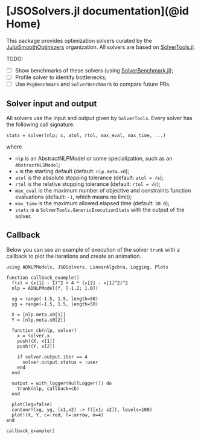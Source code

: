 # [JSOSolvers.jl documentation](@id Home)

This package provides optimization solvers curated by the
[JuliaSmoothOptimizers](https://juliasmoothoptimizers.github.io)
organization.
All solvers are based on [SolverTools.jl](https://github.com/JuliaSmoothOptimizers/SolverTools.jl).

TODO:
- [ ] Show benchmarks of these solvers (using
  [SolverBenchmark.jl](https://github.com/JuliaSmoothOptimizers/SolverBenchmark.jl));
- [ ] Profile solver to identify bottlenecks;
- [ ] Use `PkgBenchmark` and `SolverBenchmark` to compare future PRs.

## Solver input and output

All solvers use the input and output given by `SolverTools`. Every solver has the
following call signature:

```
stats = solver(nlp; x, atol, rtol, max_eval, max_time, ...)
```

where
- `nlp` is an AbstractNLPModel or some specialization, such as an `AbstractNLSModel`;
- `x` is the starting default (default: `nlp.meta.x0`);
- `atol` is the absolute stopping tolerance (default: `atol = √ϵ`);
- `rtol` is the relative stopping tolerance (default: `rtol = √ϵ`);
- `max_eval` is the maximum number of objective and constraints function evaluations (default: `-1`, which means no limit);
- `max_time` is the maximum allowed elapsed time (default: `30.0`);
- `stats` is a `SolverTools.GenericExecutionStats` with the output of the solver.

## Callback

Below you can see an example of execution of the solver `trunk` with a callback to plot the iterations and create an animation.

```@example
using ADNLPModels, JSOSolvers, LinearAlgebra, Logging, Plots

function callback_example()
  f(x) = (x[1] - 1)^2 + 4 * (x[2] - x[1]^2)^2
  nlp = ADNLPModel(f, [-1.2; 1.0])

  xg = range(-1.5, 1.5, length=50)
  yg = range(-1.5, 1.5, length=50)

  X = [nlp.meta.x0[1]]
  Y = [nlp.meta.x0[2]]

  function cb(nlp, solver)
    x = solver.x
    push!(X, x[1])
    push!(Y, x[2])

    if solver.output.iter == 4
      solver.output.status = :user
    end
  end

  output = with_logger(NullLogger()) do
    trunk(nlp, callback=cb)
  end

  plot(leg=false)
  contour!(xg, yg, (x1,x2) -> f([x1; x2]), levels=100)
  plot!(X, Y, c=:red, l=:arrow, m=4)
end

callback_example()
```